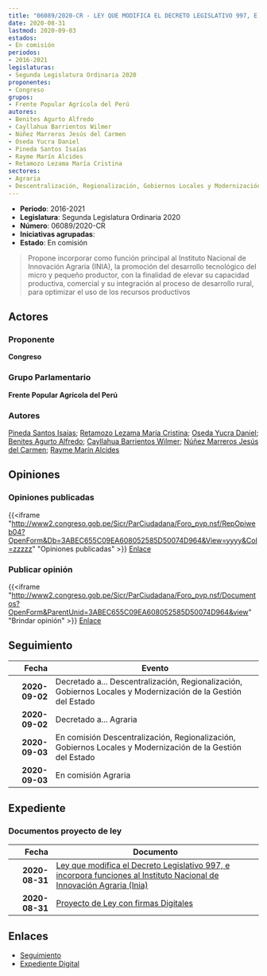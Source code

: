 ```yaml
---
title: "06089/2020-CR - LEY QUE MODIFICA EL DECRETO LEGISLATIVO 997, E INCORPORA FUNCIONES AL INSTITUTO NACIONAL DE INNOVACIÓN AGRARIA (INIA)"
date: 2020-08-31
lastmod: 2020-09-03
estados:
- En comisión
periodos:
- 2016-2021
legislaturas:
- Segunda Legislatura Ordinaria 2020
proponentes:
- Congreso
grupos:
- Frente Popular Agrícola del Perú
autores:
- Benites Agurto Alfredo
- Cayllahua Barrientos Wilmer
- Núñez Marreros Jesús del Carmen
- Oseda Yucra Daniel
- Pineda Santos Isaías
- Rayme Marín Alcides
- Retamozo Lezama María Cristina
sectores:
- Agraria
- Descentralización, Regionalización, Gobiernos Locales y Modernización de la Gestión del Estado
---
```

- **Periodo**: 2016-2021
- **Legislatura**: Segunda Legislatura Ordinaria 2020
- **Número**: 06089/2020-CR
- **Iniciativas agrupadas**: 
- **Estado**: En comisión

> Propone incorporar como función principal al Instituto Nacional de Innovación Agraria (INIA), la promoción del desarrollo tecnológico del micro y pequeño productor, con la finalidad de elevar su capacidad productiva, comercial y su integración al proceso de desarrollo rural, para optimizar el uso de los recursos productivos


## Actores

### Proponente

**Congreso**

### Grupo Parlamentario

**Frente Popular Agrícola del Perú**

### Autores

[Pineda Santos Isaías](mailto:mailto:ipineda@congreso.gob.pe); [Retamozo Lezama María Cristina](mailto:mailto:mretamozo@congreso.gob.pe); [Oseda Yucra Daniel](mailto:mailto:doseday@congreso.gob.pe); [Benites Agurto Alfredo](mailto:mailto:abenites@congreso.gob.pe); [Cayllahua Barrientos Wilmer](mailto:mailto:wcayllahua@congreso.gob.pe); [Núñez Marreros Jesús del Carmen](mailto:mailto:jnunez@congreso.gob.pe); [Rayme Marín Alcides](mailto:mailto:arayme@congreso.gob.pe)

## Opiniones

### Opiniones publicadas

{{<iframe "http://www2.congreso.gob.pe/Sicr/ParCiudadana/Foro_pvp.nsf/RepOpiweb04?OpenForm&Db=3ABEC655C09EA608052585D50074D964&View=yyyy&Col=zzzzz" "Opiniones publicadas" >}}
[Enlace](http://www2.congreso.gob.pe/Sicr/ParCiudadana/Foro_pvp.nsf/RepOpiweb04?OpenForm&Db=3ABEC655C09EA608052585D50074D964&View=yyyy&Col=zzzzz)

### Publicar opinión

{{<iframe "http://www2.congreso.gob.pe/Sicr/ParCiudadana/Foro_pvp.nsf/Documentos?OpenForm&ParentUnid=3ABEC655C09EA608052585D50074D964&view" "Brindar opinión" >}}
[Enlace](http://www2.congreso.gob.pe/Sicr/ParCiudadana/Foro_pvp.nsf/Documentos?OpenForm&ParentUnid=3ABEC655C09EA608052585D50074D964&view)


## Seguimiento

| Fecha | Evento |
|------:|--------|
| **2020-09-02** | Decretado a... Descentralización, Regionalización, Gobiernos Locales y Modernización de la Gestión del Estado |
| **2020-09-02** | Decretado a... Agraria |
| **2020-09-03** | En comisión Descentralización, Regionalización, Gobiernos Locales y Modernización de la Gestión del Estado |
| **2020-09-03** | En comisión Agraria |

## Expediente

### Documentos proyecto de ley

| Fecha | Documento |
|------:|-----------|
| **2020-08-31** | [Ley que modifica el Decreto Legislativo 997, e incorpora funciones al Instituto Nacional de Innovación Agraria (Inia)](http://www.leyes.congreso.gob.pe/Documentos/2016_2021/Proyectos_de_Ley_y_de_Resoluciones_Legislativas/PL06089-20200831.pdf) |
| **2020-08-31** | [Proyecto de Ley con firmas Digitales](http://www.leyes.congreso.gob.pe/Documentos/2016_2021/Proyectos_de_Ley_y_de_Resoluciones_Legislativas/Proyectos_Firmas_digitales/PL06089.pdf) |

## Enlaces

- [Seguimiento](http://www2.congreso.gob.pe/Sicr/TraDocEstProc/CLProLey2016.nsf/f7fff46988ca05b1052578e100829cc7/e286be51b97b98b1052585d60059a797?OpenDocument)
- [Expediente Digital](http://www2.congreso.gob.pe/Sicr/TraDocEstProc/Expvirt_2011.nsf/visbusqptramdoc1621/06089?opendocument)

